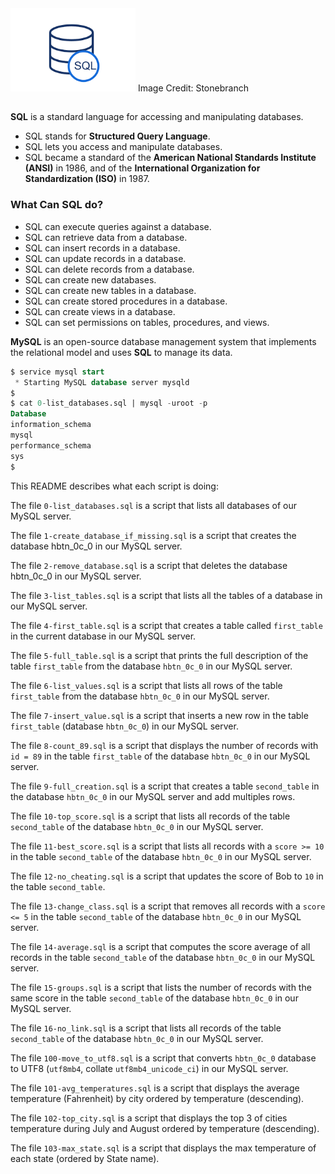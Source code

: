 <img src="https://github.com/ajipelumi/alx-higher_level_programming/blob/837cd36f602db17103df2e641351d12978b1090a/images/images.png" alt="SQL Logo" width="200">
Image Credit: Stonebranch

##

**SQL** is a standard language for accessing and manipulating databases.

- SQL stands for **Structured Query Language**.
- SQL lets you access and manipulate databases.
- SQL became a standard of the **American National Standards Institute (ANSI)** in 1986, and of the **International Organization for Standardization (ISO)** in 1987.

### What Can SQL do?
- SQL can execute queries against a database.
- SQL can retrieve data from a database.
- SQL can insert records in a database.
- SQL can update records in a database.
- SQL can delete records from a database.
- SQL can create new databases.
- SQL can create new tables in a database.
- SQL can create stored procedures in a database.
- SQL can create views in a database.
- SQL can set permissions on tables, procedures, and views.

**MySQL** is an open-source database management system that implements the relational model and uses **SQL** to manage its data.

```sql
$ service mysql start                                                   
 * Starting MySQL database server mysqld 
$
$ cat 0-list_databases.sql | mysql -uroot -p                               
Database                                                                                   
information_schema                                                                         
mysql                                                                                      
performance_schema                                                                         
sys                      
$
```

This README describes what each script is doing:

The file `0-list_databases.sql` is a script that lists all databases of our MySQL server.

The file `1-create_database_if_missing.sql` is a script that creates the database hbtn_0c_0 in our MySQL server.

The file `2-remove_database.sql` is a script that deletes the database hbtn_0c_0 in our MySQL server.

The file `3-list_tables.sql` is a script that lists all the tables of a database in our MySQL server.

The file `4-first_table.sql` is a script that creates a table called `first_table` in the current database in our MySQL server.

The file `5-full_table.sql` is a script that prints the full description of the table `first_table` from the database `hbtn_0c_0` in our MySQL server.

The file `6-list_values.sql` is a script that lists all rows of the table `first_table` from the database `hbtn_0c_0` in our MySQL server.

The file `7-insert_value.sql` is a script that inserts a new row in the table `first_table` (database `hbtn_0c_0`) in our MySQL server.

The file `8-count_89.sql` is a script that displays the number of records with `id = 89` in the table `first_table` of the database `hbtn_0c_0` in our MySQL server.

The file `9-full_creation.sql` is a script that creates a table `second_table` in the database `hbtn_0c_0` in our MySQL server and add multiples rows.

The file `10-top_score.sql` is a script that lists all records of the table `second_table` of the database `hbtn_0c_0` in our MySQL server.

The file `11-best_score.sql` is a script that lists all records with a `score >= 10` in the table `second_table` of the database `hbtn_0c_0` in our MySQL server.

The file `12-no_cheating.sql` is a script that updates the score of Bob to `10` in the table `second_table`.

The file `13-change_class.sql` is a script that removes all records with a `score <= 5` in the table `second_table` of the database `hbtn_0c_0` in our MySQL server.

The file `14-average.sql` is a script that computes the score average of all records in the table `second_table` of the database `hbtn_0c_0` in our MySQL server.

The file `15-groups.sql` is a script that lists the number of records with the same score in the table `second_table` of the database `hbtn_0c_0` in our MySQL server.

The file `16-no_link.sql` is a script that lists all records of the table `second_table` of the database `hbtn_0c_0` in our MySQL server.

The file `100-move_to_utf8.sql` is a script that converts `hbtn_0c_0` database to UTF8 (`utf8mb4`, collate `utf8mb4_unicode_ci`) in our MySQL server.

The file `101-avg_temperatures.sql` is a script that displays the average temperature (Fahrenheit) by city ordered by temperature (descending).

The file `102-top_city.sql` is a script that displays the top 3 of cities temperature during July and August ordered by temperature (descending).

The file `103-max_state.sql` is a script that displays the max temperature of each state (ordered by State name).
